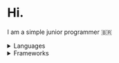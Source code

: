 # Hi.
I am a simple junior programmer 🇧🇷

<details>
  <summary>Languages</summary>
  <img src="https://img.shields.io/badge/Python-161b22?style=for-the-badge&logo=Python&logoColor=white" alt="">
  <img src="https://img.shields.io/badge/JavaScript-161b22?style=for-the-badge&logo=javascript&logoColor=F7DF1E" alt="">
</details>
<details>
  <summary>Frameworks</summary>
  <img src="https://img.shields.io/badge/Django-161b22?style=for-the-badge&logo=django&logoColor=green" alt="">
</details>

